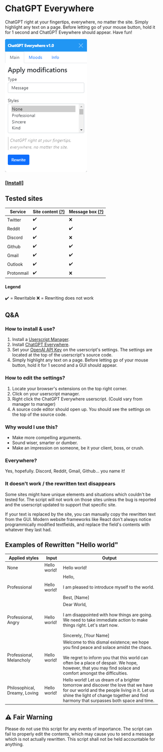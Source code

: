 # ChatGPT Everywhere

ChatGPT right at your fingertips, everywhere, no matter the site. Simply highlight any text on a page. Before letting go of your mouse button, hold it for 1 second and ChatGPT Eveywhere should appear. Have fun!

![](content/ui.png)

### [[Install]](https://github.com/Hakorr/Userscripts/raw/main/OpenAI.com/ChatGPTEverywhere/chatgpteverywhere.user.js)

## Tested sites

| Service       | Site content [(?)](## "Any text on the page") | Message box [(?)](## "Text boxes you can write to") |
|-------------|--------------|-------------|
| Twitter | ✔️ | ❌ |
| Reddit | ✔️ | ✔️ |
| Discord | ✔️ | ❌ |
| Github  | ✔️ | ✔️ |
| Gmail  | ✔️ | ✔️ |
| Outlook  | ✔️ | ✔️ |
| Protonmail  | ✔️ | ❌ |

#### Legend

✔️ = Rewritable
❌ = Rewriting does not work

## Q&A

### How to install & use?

1. Install a [Userscript Manager](https://violentmonkey.github.io/).
2. Install [ChatGPT Everywhere](https://github.com/Hakorr/Userscripts/raw/main/OpenAI.com/ChatGPTEverywhere/chatgpteverywhere.user.js).
4. Set your [OpenAI API Key](https://beta.openai.com/account/api-keys) on the userscript's settings. The settings are located at the top of the userscript's source code.
5. Simply highlight any text on a page. Before letting go of your mouse button, hold it for 1 second and a GUI should appear.

### How to edit the settings?

1. Locate your browser's extensions on the top right corner.
2. Click on your userscript manager.
3. Right click the ChatGPT Everywhere userscript. (Could vary from manager to manager)
4. A source code editor should open up. You should see the settings on the top of the source code.

### Why would I use this?

- Make more compelling arguments.
- Sound wiser, smarter or dumber.
- Make an impression on someone, be it your client, boss, or crush.

### Everywhere?

Yes, hopefully. Discord, Reddit, Gmail, Github... you name it!

### It doesn't work / the rewritten text disappears

Some sites might have unique elements and situations which couldn't be tested for. The script will not work on those sites unless the bug is reported and the userscript updated to support that specific site.

If your text is replaced by the site, you can manually copy the rewritten text from the GUI. Modern website frameworks like React don't always notice programmically modified textfields, and replace the field's contents with whatever they last had.

## Examples of Rewritten "Hello world"

| Applied styles                | Input        | Output                                                                                                                                                                                                                                           |
|-------------------------------|--------------|--------------------------------------------------------------------------------------------------------------------------------------------------------------------------------------------------------------------------------------------------|
| None                          | Hello world! | Hello world!                                                                                                                                                                                                                                     |
| Professional                  | Hello world! | Hello,<br><br>I am pleased to introduce myself to the world.<br><br>Best,  [Name]                                                                                                                                                                          |
| Professional, Angry           | Hello world! | Dear World,<br><br>I am disappointed with how things are going. We need to take immediate action to make things right. Let's start now.<br><br>Sincerely, [Your Name]                                                                                        |
| Professional, Melancholy      | Hello world! | Welcome to this dismal existence; we hope you find peace and solace amidst the chaos.<br><br>We regret to inform you that this world can often be a place of despair. We hope, however, that you may find solace and comfort amongst the difficulties. |
| Philosophical, Dreamy, Loving | Hello world! | Hello world! Let us dream of a brighter tomorrow and discover the love that we have for our world and the people living in it. Let us shine the light of change together and find harmony that surpasses both space and time.                    |

## ⚠️ Fair Warning

Please do not use this script for any events of importance. The script can fail to properly edit the contents, which may cause you to send a message which is not actually rewritten. This script shall not be held accountable for anything.
